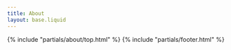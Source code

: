 ```yaml
---
title: About
layout: base.liquid
---
```


<div class="about">
    {% include "partials/about/top.html" %}
    {% include "partials/footer.html" %}
</div>